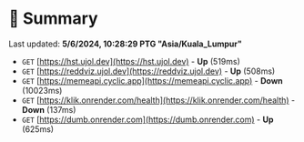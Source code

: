 # 📖 Summary
Last updated: **5/6/2024, 10:28:29 PTG "Asia/Kuala_Lumpur"**

- `GET` [https://hst.ujol.dev](https://hst.ujol.dev) - **Up** (519ms)
- `GET` [https://reddviz.ujol.dev](https://reddviz.ujol.dev) - **Up** (508ms)
- `GET` [https://memeapi.cyclic.app](https://memeapi.cyclic.app) - **Down** (10023ms)
- `GET` [https://klik.onrender.com/health](https://klik.onrender.com/health) - **Down** (137ms)
- `GET` [https://dumb.onrender.com](https://dumb.onrender.com) - **Up** (625ms)
